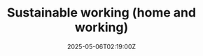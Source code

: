 ---
title: Sustainable working (home and working)
linkTitle: Sustainable working (home and working)
date: '2025-05-06T02:19:00Z'
weight: 1
description: The Sustainable Working Policy promotes environmentally responsible practices
  at work and home, emphasizing waste reduction, energy efficiency, and circular economy
  principles, while encouraging staff engagement in sustainability efforts.
draft: false
ref: sustainable-working-home-and-working
---